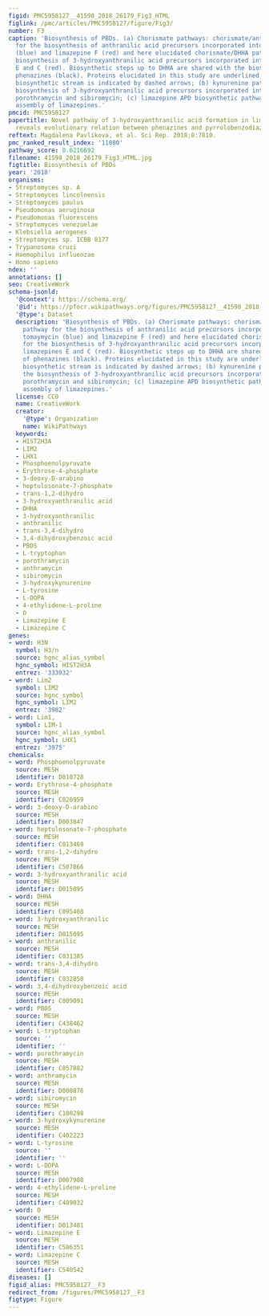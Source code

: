 ```yaml
---
figid: PMC5958127__41598_2018_26179_Fig3_HTML
figlink: /pmc/articles/PMC5958127/figure/Fig3/
number: F3
caption: 'Biosynthesis of PBDs. (a) Chorismate pathways: chorismate/anthranilate pathway
  for the biosynthesis of anthranilic acid precursors incorporated into tomaymycin
  (blue) and limazepine F (red) and here elucidated chorismate/DHHA pathway for the
  biosynthesis of 3-hydroxyanthranilic acid precursors incorporated into limazepines
  E and C (red). Biosynthetic steps up to DHHA are shared with the biosynthesis of
  phenazines (black). Proteins elucidated in this study are underlined; the minor
  biosynthetic stream is indicated by dashed arrows; (b) kynurenine pathway for the
  biosynthesis of 3-hydroxyanthranilic acid precursors incorporated into anthramycin,
  porothramycin and sibiromycin; (c) limazepine APD biosynthetic pathway; (d) proposed
  assembly of limazepines.'
pmcid: PMC5958127
papertitle: Novel pathway of 3-hydroxyanthranilic acid formation in limazepine biosynthesis
  reveals evolutionary relation between phenazines and pyrrolobenzodiazepines.
reftext: Magdalena Pavlikova, et al. Sci Rep. 2018;8:7810.
pmc_ranked_result_index: '11080'
pathway_score: 0.6216692
filename: 41598_2018_26179_Fig3_HTML.jpg
figtitle: Biosynthesis of PBDs
year: '2018'
organisms:
- Streptomyces sp. A
- Streptomyces lincolnensis
- Streptomyces paulus
- Pseudomonas aeruginosa
- Pseudomonas fluorescens
- Streptomyces venezuelae
- Klebsiella aerogenes
- Streptomyces sp. ICBB 8177
- Trypanosoma cruzi
- Haemophilus influenzae
- Homo sapiens
ndex: ''
annotations: []
seo: CreativeWork
schema-jsonld:
  '@context': https://schema.org/
  '@id': https://pfocr.wikipathways.org/figures/PMC5958127__41598_2018_26179_Fig3_HTML.html
  '@type': Dataset
  description: 'Biosynthesis of PBDs. (a) Chorismate pathways: chorismate/anthranilate
    pathway for the biosynthesis of anthranilic acid precursors incorporated into
    tomaymycin (blue) and limazepine F (red) and here elucidated chorismate/DHHA pathway
    for the biosynthesis of 3-hydroxyanthranilic acid precursors incorporated into
    limazepines E and C (red). Biosynthetic steps up to DHHA are shared with the biosynthesis
    of phenazines (black). Proteins elucidated in this study are underlined; the minor
    biosynthetic stream is indicated by dashed arrows; (b) kynurenine pathway for
    the biosynthesis of 3-hydroxyanthranilic acid precursors incorporated into anthramycin,
    porothramycin and sibiromycin; (c) limazepine APD biosynthetic pathway; (d) proposed
    assembly of limazepines.'
  license: CC0
  name: CreativeWork
  creator:
    '@type': Organization
    name: WikiPathways
  keywords:
  - HIST2H3A
  - LIM2
  - LHX1
  - Phosphoenolpyruvate
  - Erythrose-4-phosphate
  - 3-deoxy-D-arabino
  - heptulosonate-7-phosphate
  - trans-1,2-dihydro
  - 3-hydroxyanthranilic acid
  - DHHA
  - 3-hydroxyanthranilic
  - anthranilic
  - trans-3,4-dihydro
  - 3,4-dihydroxybenzoic acid
  - PBDS
  - L-tryptophan
  - porothramycin
  - anthramycin
  - sibiromycin
  - 3-hydroxykynurenine
  - L-tyrosine
  - L-DOPA
  - 4-ethylidene-L-proline
  - O
  - Limazepine E
  - Limazepine C
genes:
- word: H3N
  symbol: H3/n
  source: hgnc_alias_symbol
  hgnc_symbol: HIST2H3A
  entrez: '333932'
- word: Lim2
  symbol: LIM2
  source: hgnc_symbol
  hgnc_symbol: LIM2
  entrez: '3982'
- word: Lim1,
  symbol: LIM-1
  source: hgnc_alias_symbol
  hgnc_symbol: LHX1
  entrez: '3975'
chemicals:
- word: Phosphoenolpyruvate
  source: MESH
  identifier: D010728
- word: Erythrose-4-phosphate
  source: MESH
  identifier: C026959
- word: 3-deoxy-D-arabino
  source: MESH
  identifier: D003847
- word: heptulosonate-7-phosphate
  source: MESH
  identifier: C013469
- word: trans-1,2-dihydro
  source: MESH
  identifier: C507866
- word: 3-hydroxyanthranilic acid
  source: MESH
  identifier: D015095
- word: DHHA
  source: MESH
  identifier: C095408
- word: 3-hydroxyanthranilic
  source: MESH
  identifier: D015095
- word: anthranilic
  source: MESH
  identifier: C031385
- word: trans-3,4-dihydro
  source: MESH
  identifier: C032850
- word: 3,4-dihydroxybenzoic acid
  source: MESH
  identifier: C009091
- word: PBDS
  source: MESH
  identifier: C438462
- word: L-tryptophan
  source: ''
  identifier: ''
- word: porothramycin
  source: MESH
  identifier: C057882
- word: anthramycin
  source: MESH
  identifier: D000876
- word: sibiromycin
  source: MESH
  identifier: C100298
- word: 3-hydroxykynurenine
  source: MESH
  identifier: C402223
- word: L-tyrosine
  source: ''
  identifier: ''
- word: L-DOPA
  source: MESH
  identifier: D007980
- word: 4-ethylidene-L-proline
  source: MESH
  identifier: C489032
- word: O
  source: MESH
  identifier: D013481
- word: Limazepine E
  source: MESH
  identifier: C586351
- word: Limazepine C
  source: MESH
  identifier: C540542
diseases: []
figid_alias: PMC5958127__F3
redirect_from: /figures/PMC5958127__F3
figtype: Figure
---
```

